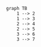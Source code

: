 ```mermaid
graph TB
    1 --> 2
    1 --> 3
    2 --> 4
    2 --> 5
    3 --> 6
    3 --> 7
   
```
